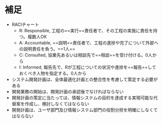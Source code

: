 # 補足

- RACIチャート
    - R: Responsible, 工程の==実行==責任者で、その工程の実施に責任を持つ。複数人OK
    - A: Accountable, ==説明==責任者で、工程の進捗や完了について外部への説明責任を負う。==1人==
    - C: Consulted, 協業先あるいは相談先で==相談==を受け付ける。0人から
    - I: Informed, 報告先で、Rが工程についての状況や進捗を==報告==しておくべき人物を指定する。0人から
- システム開発計画は、全体最適化計画との整合性を考慮して策定する必要がある
- 開発業務の開始は、開発計画の承認後でなければならない
- 開発計画の策定に当たっては、情報システムの目的を達成する実現可能な代替案を作成し、検討しなくてはならない
- 開発計画は、ユーザ部門及び情報システム部門の役割分担を明確にしなくてはならない
